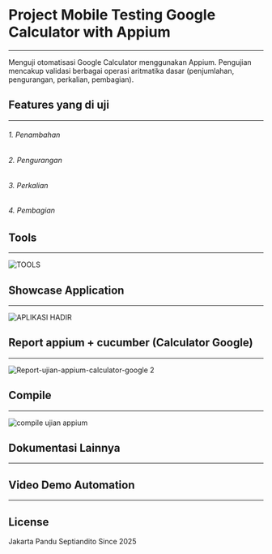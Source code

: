 # Project Mobile Testing Google Calculator with Appium 
------------------------
Menguji otomatisasi Google Calculator menggunakan Appium. Pengujian mencakup validasi berbagai operasi aritmatika dasar (penjumlahan, pengurangan, perkalian, pembagian).


## Features yang di uji
------------------------
###### 1. Penambahan
###### 2. Pengurangan
###### 3. Perkalian
###### 4. Pembagian

## Tools
------------------------
![TOOLS](https://github.com/user-attachments/assets/d17dec82-b004-4ac2-8bb3-162415cc92e0)



## Showcase Application
------------------------
![APLIKASI HADIR](https://github.com/user-attachments/assets/df221ff0-a51a-4f31-9ed1-9d232b218a7f)


## Report appium + cucumber (Calculator Google)
------------------------
![Report-ujian-appium-calculator-google 2](https://github.com/user-attachments/assets/660b46f3-dffb-4eef-a01b-0a457b20bd4f)


## Compile 
------------------------
![compile ujian appium](https://github.com/user-attachments/assets/304a7899-3837-4f30-9011-27256e42a310)


## Dokumentasi Lainnya
------------------------


## Video Demo Automation
------------------------




## License
Jakarta 
Pandu Septiandito
Since 2025
